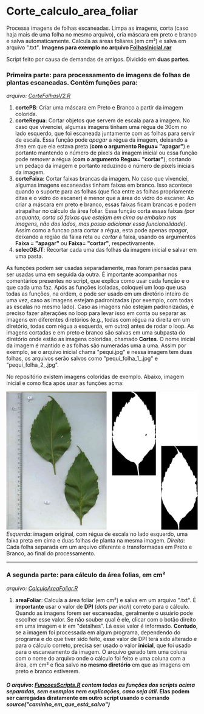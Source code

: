 # Corte_calculo_area_foliar
Processa imagens de folhas escaneadas. Limpa as imagens, corta (caso haja mais de uma folha no mesmo arquivo), cria máscara em preto e branco e salva automaticamente. Calcula as áreas foliares (em cm²) e salva em arquivo ".txt". 
**Imagens para exemplo no arquivo <a href="https://github.com/ThiagoRBM/Corte_calculo_area_foliar/blob/main/FolhasInicial.rar">FolhasInicial.rar</a>**

Script feito por causa de demandas de amigos. Dividido em **duas partes**.

### Primeira parte: para processamento de imagens de folhas de plantas escaneadas. Contém funções para:
*arquivo: <a href="https://github.com/ThiagoRBM/Corte_calculo_area_foliar/blob/main/CorteFolhasV2.R">CorteFolhasV2.R</a>*

1. **cortePB**: Criar uma máscara em Preto e Branco a partir da imagem colorida.
2. **corteRegua**: Cortar objetos que servem de escala para a imagem. No caso que vivenciei, algumas imagens tinham uma régua de 30cm no lado esquerdo, que foi escaneada juntamente com as folhas para servir de escala. Essa função pode *apagar* a régua da imagem, deixando a área em que ela estava preta (**com o argumento Regua= "apagar"**) e portanto mantendo o número de pixels da imagem inicial ou essa função pode *remover* a régua (**com o argumento Regua= "cortar"**), cortando um pedaço da imagem e portanto reduzindo o número de pixels iniciais da imagem.
3. **corteFaixa**: Cortar faixas brancas da imagem. No caso que vivenciei, algumas imagens escaneadas tinham faixas em branco. Isso acontece quando o suporte para as folhas (que fica entre as folhas propriamente ditas e o vidro do escaner) é menor que a área do vidro do escaner. Ao criar a máscara em preto e branco, essas faixas ficam brancas e podem atrapalhar no cálculo da área foliar. Essa função corta essas faixas *(por enquanto, corta só faixas que estejam em cima ou embaixo nas imagens, não dos lados, mas posso adicionar essa funcionalidade)*. Assim como a funcao para cortar a régua, esta pode apenas *apagar*, deixando a região da faixa reta ou *cortar* a faixa, usando os argumentos **Faixa = "apagar"** ou **Faixa= "cortar"**, respectivamente.
4. **selecOBJT**: Recortar cada uma das folhas da imagem inicial e salvar em uma pasta.

As funções podem ser usadas separadamente, mas foram pensadas para ser usadas uma em seguida da outra. É importante acompanhar nos comentários presentes no script, que explica como usar cada função e o que cada uma faz.
Após as funções isoladas, coloquei um loop que usa todas as funções, na ordem, e pode ser usado em um diretório inteiro de uma vez, caso as imagens estejam padronizadas (por exemplo, com todas as escalas no mesmo lado). Caso as imagens não estejam padronizadas, é preciso fazer alterações no loop para levar isso em conta ou separar as imagens em diferentes diretórios (e.g., todas com régua na direita em um diretório, todas com régua a esquerda, em outro) antes de rodar o loop.
As imagens cortadas e em preto e branco são salvas em uma subpasta do diretório onde estão as imagens coloridas, chamado **Cortes**. O nome inicial da imagem é mantido e as folhas são numeradas uma a uma. Assim por exemplo, se o arquivo inicial chama "pequi.jpg" e nessa imagem tem duas folhas, os arquivos serão salvos como "pequi_folha_1_.jpg" e "pequi_folha_2_.jpg". 

No repositório existem imagens coloridas de exemplo. Abaixo, imagem inicial e como fica após usar as funções acma:

![My Image](Exemplo.png)
*Esquerda*: imagem original, com régua de escala no lado esquerdo, uma faixa preta em cima e duas folhas de planta na mesma imagem. *Direita*: Cada folha separada em um arquivo diferente e transformadas em Preto e Branco, ao final do processamento.

---

### A segunda parte: para cálculo da área folias, em cm²
*arquivo: <a href="https://github.com/ThiagoRBM/Corte_calculo_area_foliar/blob/main/CalculoAreaFoliar.R">CalculoAreaFoliar.R</a>*

1. **areaFoliar**: Calcula a área foliar (em cm²) e salva em um arquivo ".txt". É **importante** usar o valor de **DPI** (*dots per inch*) correto para o cálculo. Quando as imagens forem ser escaneadas, geralmente o usuário pode escolher esse valor. Se não souber qual é ele, clicar com o botão direito em uma imagem e ir em "detalhes". Lá esse valor é informado. **Contudo**, se a imagem foi processada em algum programa, dependendo do programa e do que tiver sido feito, esse valor de DPI terá sido alterado e para o cálculo correto, precisa ser usado o valor **inicial**, que foi usado para o escaneamento da imagem. O arquivo gerado tem uma coluna com o nome do arquivo onde o cálculo foi feito e uma coluna com a área, em cm² e fica salvo **no mesmo diretório** em que as imagens em preto e branco estiverem.

#### *O arquivo: <a href="https://github.com/ThiagoRBM/Corte_calculo_area_foliar/blob/main/FuncoesScripts.R">FuncoesScripts.R</a> contem todas as funções dos scripts acima separadas, sem exemplos nem explicações, caso seja útil*. Elas podem ser carregadas diratamente em outro script usando o comando *source("caminho_em_que_está_salvo")*
